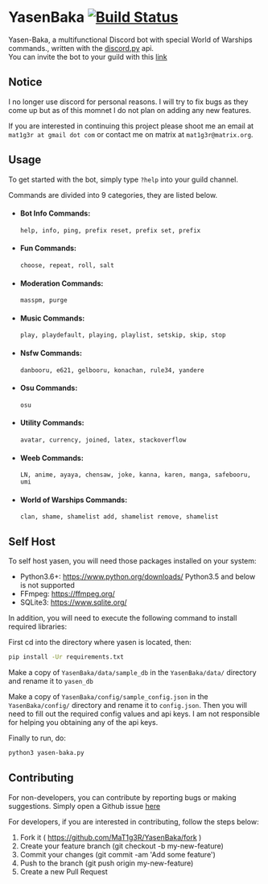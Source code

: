 # YasenBaka [![Build Status](https://travis-ci.org/MaT1g3R/YasenBaka.svg?branch=master)](https://travis-ci.org/MaT1g3R/YasenBaka)
Yasen-Baka, a multifunctional Discord bot
with special World of Warships commands., written with the [discord.py](https://github.com/Rapptz/discord.py) api.  
You can invite the bot to your guild with this [link](https://discordapp.com/oauth2/authorize?client_id=243230010532560896&scope=bot&permissions=-1)  

## Notice
I no longer use discord for personal reasons. I will try to fix bugs as they come up but as of this momnet I do not plan on adding any new features.

If you  are interested in continuing this project please shoot me an email at `mat1g3r at gmail dot com` or contact me on matrix at `mat1g3r@matrix.org`.

## Usage

To get started with the bot, simply type `?help` into your guild channel.

Commands are divided into 9 categories, they are listed below.


  * #### Bot Info Commands:

    ```
    help, info, ping, prefix reset, prefix set, prefix
    ```

  * #### Fun Commands:

    ```
    choose, repeat, roll, salt
    ```

  * #### Moderation Commands:  

    ```
    masspm, purge
    ```

  * #### Music Commands:

    ```
    play, playdefault, playing, playlist, setskip, skip, stop
    ```

  * #### Nsfw Commands:

    ```
    danbooru, e621, gelbooru, konachan, rule34, yandere
    ```

  * #### Osu Commands:

    ```
    osu
    ```

  * #### Utility Commands:

    ```
    avatar, currency, joined, latex, stackoverflow
    ```

  * #### Weeb Commands:

    ```
    LN, anime, ayaya, chensaw, joke, kanna, karen, manga, safebooru, umi
    ```

  * #### World of Warships Commands:

    ```
    clan, shame, shamelist add, shamelist remove, shamelist
    ```


## Self Host
To self host yasen, you will need those packages installed on your system:
* Python3.6+: https://www.python.org/downloads/ Python3.5 and below is not supported
* FFmpeg: https://ffmpeg.org/
* SQLite3: https://www.sqlite.org/

In addition, you will need to execute the following command to install required libraries:

First cd into the directory where yasen is located, then:

```bash
pip install -Ur requirements.txt
```

Make a copy of `YasenBaka/data/sample_db` in the `YasenBaka/data/` directory and rename it to `yasen_db`

Make a copy of `YasenBaka/config/sample_config.json` in the `YasenBaka/config/` directory and rename it to `config.json`. Then you will need to fill out the required config values and api keys. I am not responsible for helping you obtaining any of the api keys.

Finally to run, do:
```bash
python3 yasen-baka.py
```

## Contributing
For non-developers, you can contribute by reporting bugs or making suggestions.
Simply open a Github issue [here](https://github.com/MaT1g3R/YasenBaka/issues/new)

For developers, if you are interested in contributing, follow the steps below:
1. Fork it ( https://github.com/MaT1g3R/YasenBaka/fork )
2. Create your feature branch (git checkout -b my-new-feature)
3. Commit your changes (git commit -am 'Add some feature')
4. Push to the branch (git push origin my-new-feature)
5. Create a new Pull Request
